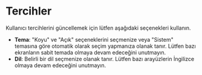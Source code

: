 # **Tercihler**

Kullanıcı tercihlerini güncellemek için lütfen aşağıdaki seçenekleri kullanın.
- **Tema**: "Koyu" ve "Açık" seçeneklerini seçmenize veya "Sistem" temasına göre otomatik olarak seçim yapmanıza olanak tanır. Lütfen bazı ekranların sabit temada olmaya devam edeceğini unutmayın.
- **Dil**: Belirli bir dil seçmenize olanak tanır. Lütfen bazı arayüzlerin İngilizce olmaya devam edeceğini unutmayın.